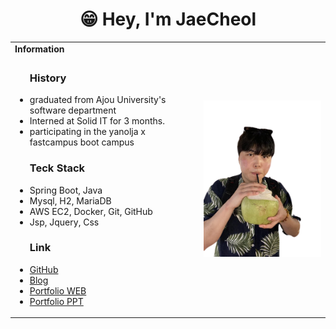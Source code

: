 <h1 align="center">😁 Hey, I'm JaeCheol</h1>
<table>
  <tbody>
    <tr>
      <td><b>Information</b></td>
      <td width="40%" rowspan="3">
        <img alt="Profile" src="./images/about.png" />
      </td>
    </tr>
    <tr>
      <td>
        <ul>
              <h3>History</h3>
      <li>graduated from Ajou University's software department</li>
      <li>Interned at Solid IT for 3 months.</li>
      <li>participating in the yanolja x fastcampus boot campus</li>
            <h3>Teck Stack</h3>
            <li>Spring Boot, Java</li>
            <li>Mysql, H2, MariaDB</li>
            <li>AWS EC2, Docker, Git, GitHub</li>
            <li>Jsp, Jquery, Css</li>
            <h3>Link</h3>
      <li><a href="https://github.com/wocjf0513">GitHub</a></li>
      <li><a href="https://wocjf0513.tistory.com/">Blog</a></li>
      <li><a href="https://wocjf0513.github.io/">Portfolio WEB</a></li>
      <li><a href="https://github.com/wocjf0513/portfolio">Portfolio PPT</a></li>
    </ul>
  </td>
</tr>
</tbody>
</table>



